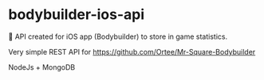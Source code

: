 # bodybuilder-ios-api
💪 API created for iOS app (Bodybuilder) to store in game statistics.

Very simple REST API for https://github.com/Ortee/Mr-Square-Bodybuilder


NodeJs + MongoDB
